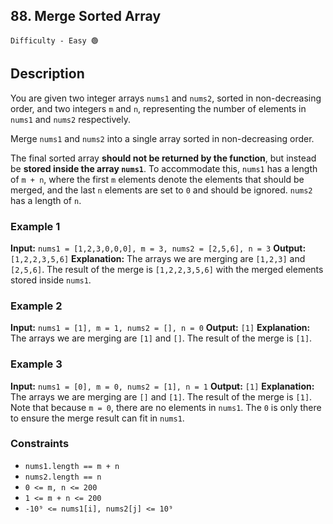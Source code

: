 ## 88. Merge Sorted Array

`Difficulty - Easy 🟢`

## Description

You are given two integer arrays `nums1` and `nums2`, sorted in non-decreasing order, and two integers `m` and `n`, representing the number of elements in `nums1` and `nums2` respectively.

Merge `nums1` and `nums2` into a single array sorted in non-decreasing order.

The final sorted array **should not be returned by the function**, but instead be **stored inside the array `nums1`**. To accommodate this, `nums1` has a length of `m + n`, where the first `m` elements denote the elements that should be merged, and the last `n` elements are set to `0` and should be ignored. `nums2` has a length of `n`.

### Example 1

**Input:**
`nums1 = [1,2,3,0,0,0], m = 3, nums2 = [2,5,6], n = 3`
**Output:**
`[1,2,2,3,5,6]`
**Explanation:**
The arrays we are merging are `[1,2,3]` and `[2,5,6]`.
The result of the merge is `[1,2,2,3,5,6]` with the merged elements stored inside `nums1`.

### Example 2

**Input:**
`nums1 = [1], m = 1, nums2 = [], n = 0`
**Output:**
`[1]`
**Explanation:**
The arrays we are merging are `[1]` and `[]`.
The result of the merge is `[1]`.

### Example 3

**Input:**
`nums1 = [0], m = 0, nums2 = [1], n = 1`
**Output:**
`[1]`
**Explanation:**
The arrays we are merging are `[]` and `[1]`.
The result of the merge is `[1]`.
Note that because `m = 0`, there are no elements in `nums1`. The `0` is only there to ensure the merge result can fit in `nums1`.

### Constraints

* `nums1.length == m + n`
* `nums2.length == n`
* `0 <= m, n <= 200`
* `1 <= m + n <= 200`
* `-10⁹ <= nums1[i], nums2[j] <= 10⁹`
